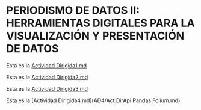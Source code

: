 # PERIODISMO DE DATOS II: HERRAMIENTAS DIGITALES PARA LA VISUALIZACIÓN Y PRESENTACIÓN DE DATOS

Esta es la [Actividad Dirigida1.md](ad1.md)

Esta es la [Actividad Dirigida2.md](actividad-dirigida-2.md)

Esta es la [Actividad Dirigida3.md](AD3/AD3_api-covid-19-pandas.md)

Esta es la [Actividad Dirigida4.md](AD4/Act.DirApi Pandas Folium.md)
